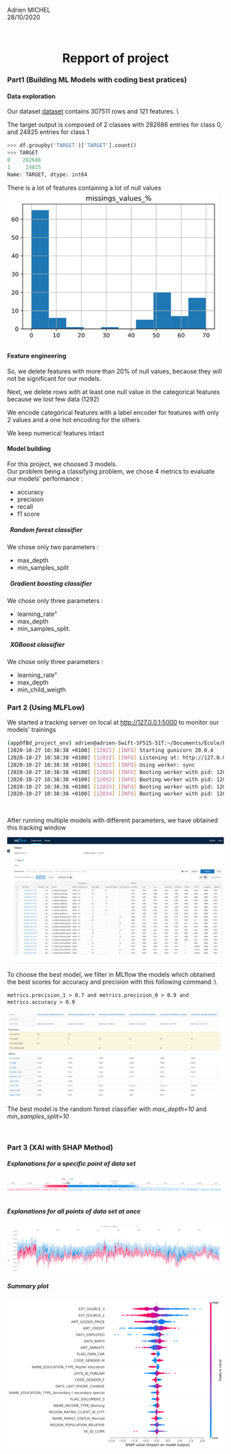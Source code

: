 Adrien MICHEL \
28/10/2020

<br>

# <center> Repport of project </center>

### Part1 (Building ML Models with coding best pratices)

#### Data exploration

Our dataset [dataset](https://www.kaggle.com/c/home-credit-default-risk/data) contains 307511 rows and 121 features. \

The target output is composed of 2 classes with 282686 entries for class 0, and 24825 entries for class 1
```py
>>> df.groupby('TARGET')['TARGET'].count()
>>> TARGET
0    282686
1     24825
Name: TARGET, dtype: int64
```
There is a lot of features containing a lot of null values
![missval](plots/missing_values.png)




#### Feature engineering

So, we delete features with more than 20% of null values, because they will not be significant for our models.

Next, we delete rows with at least one null value in the categorical features because we lost few data (1292)

We encode categorical features with a label encoder for features with only 2 values and a one hot encoding for the others

We keep numerical features intact

#### Model building

For this project, we choosed 3 models. \
Our problem being a classifying problem, we chose 4 metrics to evaluate our models' performance : 
* accuracy
* precision
* recall
* f1 score

##### &nbsp;&nbsp;*Random forest classifier*
We chose only two parameters :
* max_depth
* min_samples_split
##### &nbsp;&nbsp;*Gradient boosting classifier*
We chose only three parameters : 
* learning_rate"
* max_depth
* min_samples_split.
##### &nbsp;&nbsp;*XGBoost classifier*
We chose only three parameters : 
* learning_rate"
* max_depth
* min_child_weigth

### Part 2 (Using MLFLow)

We started a tracking server on local at http://127.0.0.1:5000 to monitor our models' trainings

```sh
(appOfBd_project_env) adrien@adrien-Swift-SF515-51T:~/Documents/Ecole/EFREI/M2-EFREI/Applications of Big Data/appBdProject$ mlflow server
[2020-10-27 10:38:38 +0100] [12022] [INFO] Starting gunicorn 20.0.4
[2020-10-27 10:38:38 +0100] [12022] [INFO] Listening at: http://127.0.0.1:5000 (12022)
[2020-10-27 10:38:38 +0100] [12022] [INFO] Using worker: sync
[2020-10-27 10:38:38 +0100] [12024] [INFO] Booting worker with pid: 12024
[2020-10-27 10:38:38 +0100] [12032] [INFO] Booting worker with pid: 12032
[2020-10-27 10:38:38 +0100] [12033] [INFO] Booting worker with pid: 12033
[2020-10-27 10:38:38 +0100] [12034] [INFO] Booting worker with pid: 12034
```
<br>

After running multiple models with different parameters, we have obtained this tracking window

![mlflow](plots/mlflow.png)

To choose the best model, we filter in MLflow the models which obtained the best scores for accuracy and precision with this following command :\
 ```
 metrics.precision_1 > 0.7 and metrics.precision_0 > 0.9 and metrics.accuracy > 0.9
 ```
![screen2](plots/screenshot2.png)

The best model is the random forest classifier with *max_depth=10* and *min_samples_split=10* 


<br>

### Part 3 (XAI with SHAP Method)


##### *Explanations for a specific point of data set*
![sumplot](plots/forceplot.png)
##### *Explanations for all points of data set at once*
![sumplot](plots/forceplot2.png)
##### *Summary plot*
![sumplot](plots/summaryplot.png)
